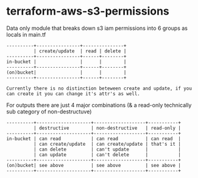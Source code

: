 # terraform-aws-s3-permissions

Data only module that breaks down s3 iam permissions into 6 groups as locals in main.tf
```
----------+----------------+---------------+
          | create/update  | read | delete |
----------+----------------+------+--------+
in-bucket |                |      |        |
----------+----------------+------+--------+
(on)bucket|                |      |        |
----------+----------------+------+--------+

Currently there is no distinction beteween create and update, if you can create it you can change it's attr's as well.

```

For outputs there are just 4 major combinations (& a read-only technically sub category of non-destructuve)

```
----------+--------------------+-------------------+-----------+
          | destructive        | non-destructive   | read-only |
----------+--------------------+-------------------+-----------+
in-bucket | can read           | can read          | can read  |
          | can create/update  | can create/update | that's it |
          | can delete         | can't update      |           |
          | can update         | can't delete      |           |
----------+--------------------+-------------------+-----------+
(on)bucket| see above          | see above         | see above |
----------+--------------------+-------------------+-----------+
```
